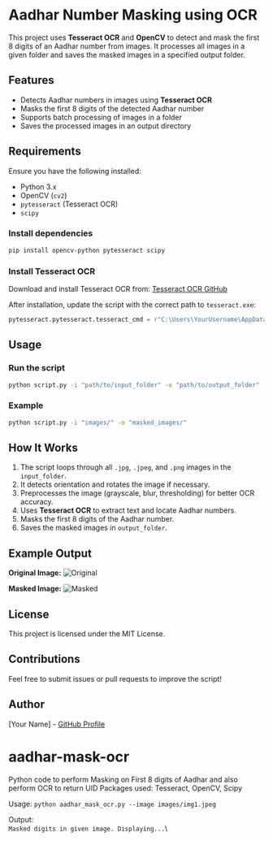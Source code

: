 # Aadhar Number Masking using OCR

This project uses **Tesseract OCR** and **OpenCV** to detect and mask the first 8 digits of an Aadhar number from images. It processes all images in a given folder and saves the masked images in a specified output folder.

## Features
- Detects Aadhar numbers in images using **Tesseract OCR**
- Masks the first 8 digits of the detected Aadhar number
- Supports batch processing of images in a folder
- Saves the processed images in an output directory

## Requirements
Ensure you have the following installed:
- Python 3.x
- OpenCV (`cv2`)
- `pytesseract` (Tesseract OCR)
- `scipy`

### Install dependencies
```bash
pip install opencv-python pytesseract scipy
```

### Install Tesseract OCR
Download and install Tesseract OCR from:
[Tesseract OCR GitHub](https://github.com/tesseract-ocr/tesseract)

After installation, update the script with the correct path to `tesseract.exe`:
```python
pytesseract.pytesseract.tesseract_cmd = r"C:\Users\YourUsername\AppData\Local\Programs\Tesseract-OCR\tesseract.exe"
```

## Usage
### Run the script
```bash
python script.py -i "path/to/input_folder" -o "path/to/output_folder"
```

### Example
```bash
python script.py -i "images/" -o "masked_images/"
```

## How It Works
1. The script loops through all `.jpg`, `.jpeg`, and `.png` images in the `input_folder`.
2. It detects orientation and rotates the image if necessary.
3. Preprocesses the image (grayscale, blur, thresholding) for better OCR accuracy.
4. Uses **Tesseract OCR** to extract text and locate Aadhar numbers.
5. Masks the first 8 digits of the Aadhar number.
6. Saves the masked images in `output_folder`.

## Example Output
**Original Image:**
![Original](docs/img.png)

**Masked Image:**
![Masked](docs/img.png)

## License
This project is licensed under the MIT License.

## Contributions
Feel free to submit issues or pull requests to improve the script!

## Author
[Your Name] - [GitHub Profile](https://github.com/yourgithub)


# aadhar-mask-ocr

Python code to perform Masking on First 8 digits of Aadhar and also perform OCR to return UID
Packages used: Tesseract, OpenCV, Scipy

Usage:
`python aadhar_mask_ocr.py --image images/img1.jpeg`

Output:\
`Masked digits in given image. Displaying...`\



